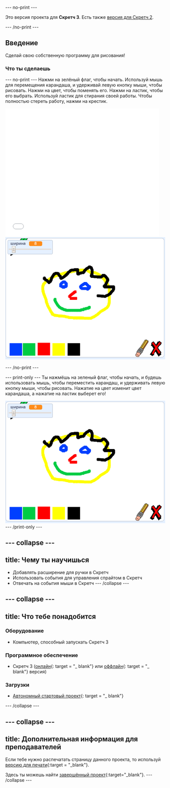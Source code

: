 \--- no-print \---

Это версия проекта для **Скретч 3**. Есть также [версия для Скретч 2](https://projects.raspberrypi.org/en/projects/paint-box-scratch2).

\--- /no-print \---

## Введение

Сделай свою собственную программу для рисования!

### Что ты сделаешь

\--- no-print \--- Нажми на зелёный флаг, чтобы начать. Используй мышь для перемещения карандаша, и удерживай левую кнопку мыши, чтобы рисовать. Нажми на цвет, чтобы поменять его. Нажми на ластик, чтобы его выбрать. Используй ластик для стирания своей работы. Чтобы полностью стереть работу, нажми на крестик.

<div class="scratch-preview">
  <iframe allowtransparency="true" width="485" height="402" src="//scratch.mit.edu/projects/embed/267243161/?autostart=false" frameborder="0" scrolling="no"></iframe>
  <img src="images/showcase.png">
</div>

\--- /no-print \---

\--- print-only \--- Ты нажмёшь на зеленый флаг, чтобы начать, и будешь использовать мышь, чтобы переместить карандаш, и удерживать левую кнопку мыши, чтобы рисовать. Нажатие на цвет изменит цвет карандаша, а нажатие на ластик выберет его!

![демонстрация](images/showcase.png) \--- /print-only \---

## \--- collapse \---

## title: Чему ты научишься

+ Добавлять расширение для ручки в Скретч
+ Использовать события для управления спрайтом в Скретч
+ Отвечать на события мыши в Скретч \--- /collapse \---

## \--- collapse \---

## title: Что тебе понадобится

### Оборудование

+ Компьютер, способный запускать Скретч 3

### Программное обеспечение

+ Скретч 3 ([онлайн](http://rpf.io/scratchon){: target = "_ blank"} или [оффлайн](http://rpf.io/scratchoff){: target = "_ blank"} версия)

### Загрузки

+ [Автономный стартовый проект](http://rpf.io/p/en/paint-box-go){: target = "_ blank"}

\--- /collapse \---

## \--- collapse \---

## title: Дополнительная информация для преподавателей

Если тебе нужно распечатать страницу данного проекта, то используй [версию для печати](https://projects.raspberrypi.org/en/projects/paint-box/print){:target = "_blank"}.

Здесь ты можешь найти [завершённый проект](http://rpf.io/p/en/paint-box-get){:target="_blank"}. \--- /collapse \---